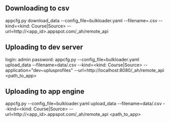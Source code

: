 Downloading to csv
------------------
appcfg.py download_data --config_file=bulkloader.yaml --filename=<file>.csv --kind=<kind: Course|Source> --url=http://<app_id>.appspot.com/_ah/remote_api

Uploading to dev server
-----------------------
login: admin
password: <blank>
appcfg.py --config_file=bulkloader.yaml upload_data --filename=data/<file>.csv --kind=<kind: Course|Source> --application="dev~uplusprofiles" --url=http://localhost:8080/_ah/remote_api <path_to_app>

Uploading to app engine
-----------------------
appcfg.py --config_file=bulkloader.yaml upload_data --filename=data/<file>.csv --kind=<kind: Course|Source> --url=http://<app_id>.appspot.com/_ah/remote_api <path_to_app>
